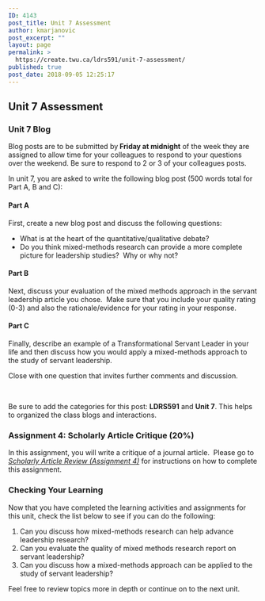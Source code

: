 ```yaml
---
ID: 4143
post_title: Unit 7 Assessment
author: kmarjanovic
post_excerpt: ""
layout: page
permalink: >
  https://create.twu.ca/ldrs591/unit-7-assessment/
published: true
post_date: 2018-09-05 12:25:17
---
```

<h2>Unit 7 Assessment</h2>
<h3>Unit 7 Blog</h3>
Blog posts are to be submitted by<strong> Friday at midnight</strong> of the week they are assigned to allow time for your colleagues to respond to your questions over the weekend. Be sure to respond to 2 or 3 of your colleagues posts.

In unit 7, you are asked to write the following blog post (500 words total for Part A, B and C):
<h4>Part A</h4>
First, create a new blog post and discuss the following questions:
<ul>
 	<li>What is at the heart of the quantitative/qualitative debate?</li>
 	<li>Do you think mixed-methods research can provide a more complete picture for leadership studies?  Why or why not?</li>
</ul>
<h4>Part B</h4>
Next, discuss your evaluation of the mixed methods approach in the servant leadership article you chose.  Make sure that you include your quality rating (0-3) and also the rationale/evidence for your rating in your response.
<h4>Part C</h4>
Finally, describe an example of a Transformational Servant Leader in your life and then discuss how you would apply a mixed-methods approach to the study of servant leadership.

Close with one question that invites further comments and discussion.

&nbsp;

Be sure to add the categories for this post: <strong>LDRS591</strong> and <strong>Unit 7</strong>. This helps to organized the class blogs and interactions.
<h3>Assignment 4: Scholarly Article Critique (20%)</h3>
In this assignment, you will write a critique of a journal article.  Please go to <em><a href="https://create.twu.ca/ldrs591/scholarly-article-review-3/">Scholarly Article Review (Assignment 4)</a></em> for instructions on how to complete this assignment.
<h3>Checking Your Learning</h3>
Now that you have completed the learning activities and assignments for this unit, check the list below to see if you can do the following:
<ol>
 	<li>Can you discuss how mixed-methods research can help advance leadership research?</li>
 	<li>Can you evaluate the quality of mixed methods research report on servant leadership?</li>
 	<li>Can you discuss how a mixed-methods approach can be applied to the study of servant leadership?</li>
</ol>
Feel free to review topics more in depth or continue on to the next unit.
<h3></h3>